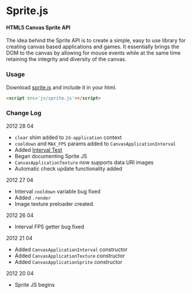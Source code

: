Sprite.js
========

#### HTML5 Canvas Sprite API ####
The idea behind the Sprite API is to create a simple, easy to use library for creating canvas based applications and games. It essentially brings the DOM to the canvas by allowing for mouse events while at the same time retaining the integrity and diversity of the canvas.

### Usage ###
Download [sprite.js](./Scripts/sprite.js) and include it in your html.
```html
<script src='js/sprite.js'></script>
```

### Change Log ###
2012 28 04
* `clear` shim added to `2d-application` context
* `cooldown` and `MAX_FPS` params added to `CanvasApplicationInterval`
* Added [Interval Test](./Tests/interval.html)
* Began documenting Sprite JS
* `CanvasApplicationTexture` now supports data URI images
* Automatic check update functionality added

2012 27 04
* Interval `cooldown` variable bug fixed
* Added `.render`
* Image texture preloader created.

2012 26 04
* Interval FPS getter bug fixed

2012 21 04
* Added `CanvasApplicationInterval` constructor
* Added `CanvasApplicationTexture` constructor
* Added `CanvasApplicationSprite` constructor

2012 20 04
* Sprite JS begins
